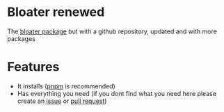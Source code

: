 # Bloater renewed
The [bloater package](https://www.npmjs.com/package/bloater) but with a github repository, updated and with more packages

# Features
* It installs ([pnpm](https://pnpm.io/) is recommended)
* Has everything you need (if you dont find what you need here please create an [issue](https://github.com/CubeBeveled/bloater-renewed/issues) or [pull request](https://github.com/CubeBeveled/bloater-renewed/pulls))